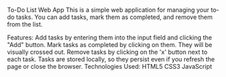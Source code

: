 To-Do List Web App
This is a simple web application for managing your to-do tasks. You can add tasks, mark them as completed, and remove them from the list.

Features:
Add tasks by entering them into the input field and clicking the "Add" button.
Mark tasks as completed by clicking on them. They will be visually crossed out.
Remove tasks by clicking on the 'x' button next to each task.
Tasks are stored locally, so they persist even if you refresh the page or close the browser.
Technologies Used:
HTML5
CSS3
JavaScript
